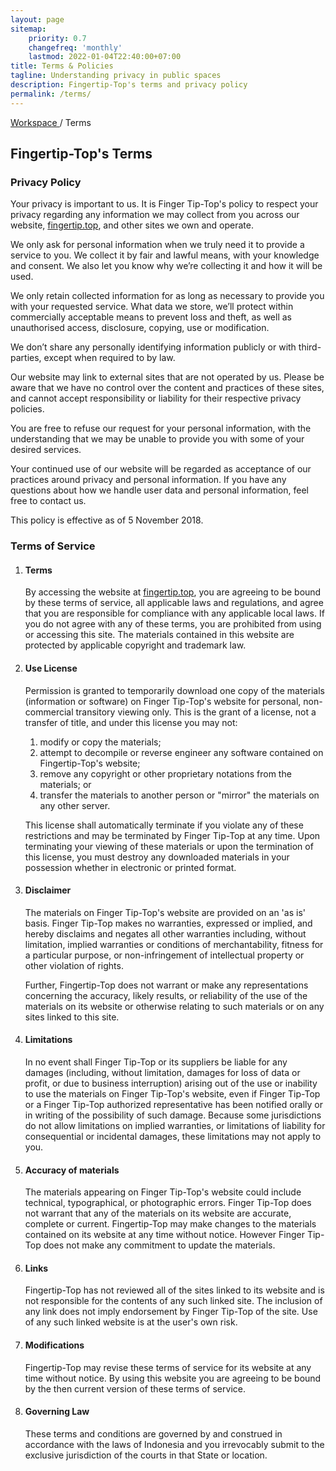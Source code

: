 ```yaml
---
layout: page
sitemap:
    priority: 0.7
    changefreq: 'monthly'
    lastmod: 2022-01-04T22:40:00+07:00
title: Terms & Policies
tagline: Understanding privacy in public spaces
description: Fingertip-Top's terms and privacy policy
permalink: /terms/
---
```

<section class="bg-bg-3 py-5">
	<div class="container opacity-60">
        <div class="row justify-content-center">
		<div class="col-lg-10 col-xl-8">
			<div class="row justify-content-between">
				<div class="col-auto" data-aos="fade-down" data-aos-delay="0">
					<a href="https://fingertip.top" class="text-dark-1">
					Workspace 
				    	</a>
				    	<span class="text-dark-1">
					/ 
				    	</span>
				    	<span class="text-dark-1">
					Terms
				    	</span>
				</div>
			</div>
        	</div>
        </div>
    	</div>
</section>
<section class="bg-bg-3 pb-8">
	<div class="container">
	<div class="row justify-content-center">
		<div class="col-lg-10 col-xl-8 col-xxl-7">
			<h2 class="display-3 mb-6 mb-md-15" data-aos="fade-down" data-aos-delay="500">
        			Fingertip-Top's Terms
			</h2>
		</div>
	</div>
	</div>
</section>
<section class="bg-bg-3 pb-8">
    <div class="container">
        <div class="row justify-content-center">
            <div class="col-lg-10 col-xl-10 col-xxl-10 col-md-12 col-sm-12 col-xs-12">
                <h3 class="mb-4 mb-md-8" data-aos="fade-down" data-aos-delay="0">
		Privacy Policy
		</h3>
                <p class="pb-8 text-dark-1 fs-2" data-aos="fade-down" data-aos-delay="150">
		Your privacy is important to us. It is Finger Tip-Top's policy to respect your privacy regarding any information we may collect from you across our website,
		<a href="https://fingertip.top">fingertip.top</a>, and other sites we own and operate.
		</p>
                <p class="pb-8 text-dark-1 fs-2" data-aos="fade-down" data-aos-delay="150">
		We only ask for personal information when we truly need it to provide a service to you. 
		We collect it by fair and lawful means, with your knowledge and consent. We also let you know why we’re collecting it and how it will be used.
		</p>
                <p class="pb-8 fs-2 text-dark-1" data-aos="fade-down" data-aos-delay="150">
                We only retain collected information for as long as necessary to provide you with your requested service. What data we store, we’ll protect within commercially acceptable means to prevent loss and theft, as well as unauthorised access, disclosure, copying, use or modification.
                </p>
                <p class="pb-8 fs-2 text-dark-1" data-aos="fade-down" data-aos-delay="150">
                We don’t share any personally identifying information publicly or with third-parties, except when required to by law.
                </p>
                <p class="pb-8 fs-2 text-dark-1" data-aos="fade-down" data-aos-delay="150">
                Our website may link to external sites that are not operated by us. Please be aware that we have no control over the content and practices of these sites, and cannot accept responsibility or liability for their respective privacy policies.
                </p>
                <p class="pb-8 fs-2 text-dark-1" data-aos="fade-down" data-aos-delay="150">
                You are free to refuse our request for your personal information, with the understanding that we may be unable to provide you with some of your desired services.
                </p>
                <p class="pb-8 fs-2 text-dark-1" data-aos="fade-down" data-aos-delay="150">
                Your continued use of our website will be regarded as acceptance of our practices around privacy and personal information. If you have any questions about how we handle user data and personal information, feel free to contact us.
                </p>
                <p class="pb-8 fs-2 text-dark-1 opacity-60" data-aos="fade-down" data-aos-delay="150">
                This policy is effective as of 5 November 2018.
                </p>
            </div>
            </div>
        </div>
</section>
<section class="bg-bg-3 pb-8">
    <div class="container">
        <div class="row justify-content-center">
            <div class="col-lg-10 col-xl-10 col-xxl-10 col-md-12 col-sm-12 col-xs-12">
                <h3 class="mb-4 mb-md-8" data-aos="fade-down" data-aos-delay="0">
		Terms of Service
		</h3>
                <ol class="pb-8 text-dark-1 fs-2">
                <li class="fw-bold"><h4 class="mb-4 mb-md-8" data-aos="fade-down" data-aos-delay="0">Terms</h4></li>
                <p class="pb-8 text-dark-1 fs-2" data-aos="fade-down" data-aos-delay="150">
                By accessing the website at <a href="https://fingertip.top">fingertip.top</a>, you are agreeing to be bound by these terms of service, all applicable laws and regulations, and agree that you are responsible for compliance with any applicable local laws. If you do not agree with any of these terms, you are prohibited from using or accessing this site. The materials contained in this website are protected by applicable copyright and trademark law.</p>
                <li class="fw-bold"><h4 class="mb-4 mb-md-8" data-aos="fade-down" data-aos-delay="0">Use License</h4></li>
                <p class="pb-8 text-dark-1 fs-2" data-aos="fade-down" data-aos-delay="150">
                Permission is granted to temporarily download one copy of the materials (information or software) on Finger Tip-Top's website for personal, non-commercial transitory viewing only. This is the grant of a license, not a transfer of title, and under this license you may not:</p>
                    <ol class="ms-8 pb-8 text-dark fs-2">
                    <li>modify or copy the materials;</li>
                    <li>attempt to decompile or reverse engineer any software contained on Fingertip-Top's website;</li>
                    <li>remove any copyright or other proprietary notations from the materials; or</li>
                    <li>transfer the materials to another person or "mirror" the materials on any other server.</li>
                    </ol>
                 <p class="pb-8 text-dark-1 fs-2" data-aos="fade-down" data-aos-delay="150">
                 This license shall automatically terminate if you violate any of these restrictions and may be terminated by Finger Tip-Top at any time. Upon terminating your viewing of these materials or upon the termination of this license, you must destroy any downloaded materials in your possession whether in electronic or printed format.</p>
                <li class="fw-bold"><h4 class="mb-4 mb-md-8" data-aos="fade-down" data-aos-delay="0">Disclaimer</h4></li>
                <p class="pb-8 text-dark-1 fs-2" data-aos="fade-down" data-aos-delay="150">
                The materials on Finger Tip-Top's website are provided on an 'as is' basis. Finger Tip-Top makes no warranties, expressed or implied, and hereby disclaims and negates all other warranties including, without limitation, implied warranties or conditions of merchantability, fitness for a particular purpose, or non-infringement of intellectual property or other violation of rights.</p>
                <p class="pb-8 text-dark-1 fs-2" data-aos="fade-down" data-aos-delay="150">
                Further, Fingertip-Top does not warrant or make any representations concerning the accuracy, likely results, or reliability of the use of the materials on its website or otherwise relating to such materials or on any sites linked to this site.
                </p>
                <li class="fw-bold"><h4 class="mb-4 mb-md-8" data-aos="fade-down" data-aos-delay="0">Limitations</h4></li>
                <p class="pb-8 text-dark-1 fs-2" data-aos="fade-down" data-aos-delay="150">
                In no event shall Finger Tip-Top or its suppliers be liable for any damages (including, without limitation, damages for loss of data or profit, or due to business interruption) arising out of the use or inability to use the materials on Finger Tip-Top's website, even if Finger Tip-Top or a Finger Tip-Top authorized representative has been notified orally or in writing of the possibility of such damage. Because some jurisdictions do not allow limitations on implied warranties, or limitations of liability for consequential or incidental damages, these limitations may not apply to you.</p>
                <li class="fw-bold"><h4 class="mb-4 mb-md-8" data-aos="fade-down" data-aos-delay="0">Accuracy of materials</h4></li>
                <p class="pb-8 text-dark-1 fs-2" data-aos="fade-down" data-aos-delay="150">
                The materials appearing on Finger Tip-Top's website could include technical, typographical, or photographic errors. Finger Tip-Top does not warrant that any of the materials on its website are accurate, complete or current. Fingertip-Top may make changes to the materials contained on its website at any time without notice. However Finger Tip-Top does not make any commitment to update the materials.</p>
                <li class="fw-bold"><h4 class="mb-4 mb-md-8" data-aos="fade-down" data-aos-delay="0">Links</h4></li>
                <p class="pb-8 text-dark-1 fs-2" data-aos="fade-down" data-aos-delay="150">
                Fingertip-Top has not reviewed all of the sites linked to its website and is not responsible for the contents of any such linked site. The inclusion of any link does not imply endorsement by Finger Tip-Top of the site. Use of any such linked website is at the user's own risk.</p>
                <li class="fw-bold"><h4 class="mb-4 mb-md-8" data-aos="fade-down" data-aos-delay="0">Modifications</h4></li>
                <p class="pb-8 text-dark-1 fs-2" data-aos="fade-down" data-aos-delay="150">
                Fingertip-Top may revise these terms of service for its website at any time without notice. By using this website you are agreeing to be bound by the then current version of these terms of service.</p>
                <li class="fw-bold"><h4 class="mb-4 mb-md-8" data-aos="fade-down" data-aos-delay="0">Governing Law</h4></li>
                <p class="pb-8 text-dark-1 fs-2" data-aos="fade-down" data-aos-delay="150">
                These terms and conditions are governed by and construed in accordance with the laws of Indonesia and you irrevocably submit to the exclusive jurisdiction of the courts in that State or location. </p>
                </ol>
            </div>
            </div>
        </div>
</section>
